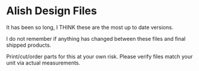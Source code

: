 # Alish Design Files

It has been so long, I THINK these are the most up to date versions.

I do not remember if anything has changed between these files and final shipped products.

Print/cut/order parts for this at your own risk. Please verify files match your unit via actual measurements. 
